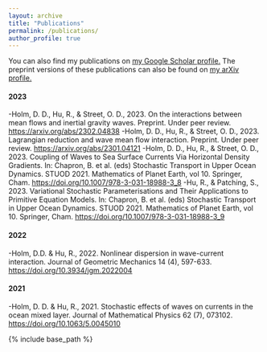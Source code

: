 ```yaml
---
layout: archive
title: "Publications"
permalink: /publications/
author_profile: true
---
```


You can also find my publications on <u><a href="{{author.googlescholar}}">my Google Scholar profile</a>.</u> The preprint versions of these publications can also be found on <u><a href="https://arxiv.org/a/hu_r_3">my arXiv profile</a>.</u>

#### 2023
-Holm, D. D., Hu, R., & Street, O. D., 2023. On the interactions between mean flows and inertial gravity waves. Preprint. Under peer review. <https://arxiv.org/abs/2302.04838>
-Holm, D. D., Hu, R., & Street, O. D., 2023. Lagrangian reduction and wave mean flow interaction. Preprint. Under peer review. <https://arxiv.org/abs/2301.04121>
-Holm, D. D., Hu, R., & Street, O. D., 2023. Coupling of Waves to Sea Surface Currents Via Horizontal Density Gradients. In: Chapron, B. et al. (eds) Stochastic Transport in Upper Ocean Dynamics. STUOD 2021. Mathematics of Planet Earth, vol 10. Springer, Cham. <https://doi.org/10.1007/978-3-031-18988-3_8>
-Hu, R., & Patching, S., 2023. Variational Stochastic Parameterisations and Their Applications to Primitive Equation Models. In: Chapron, B. et al. (eds) Stochastic Transport in Upper Ocean Dynamics. STUOD 2021. Mathematics of Planet Earth, vol 10. Springer, Cham. <https://doi.org/10.1007/978-3-031-18988-3_9>

#### 2022
-Holm, D.D. & Hu, R., 2022. Nonlinear dispersion in wave-current interaction. Journal of Geometric Mechanics 14 (4), 597-633. <https://doi.org/10.3934/jgm.2022004>

#### 2021
-Holm, D. D. & Hu, R., 2021. Stochastic effects of waves on currents in the ocean mixed layer. Journal of Mathematical Physics 62 (7), 073102. <https://doi.org/10.1063/5.0045010>

<!-- {% if author.googlescholar %}
  You can also find my articles on <u><a href="{{author.googlescholar}}">my Google Scholar profile</a>.</u>
{% endif %} -->

{% include base_path %}

<!-- {% for post in site.publications reversed %}
  {% include archive-single.html %}
{% endfor %} -->
